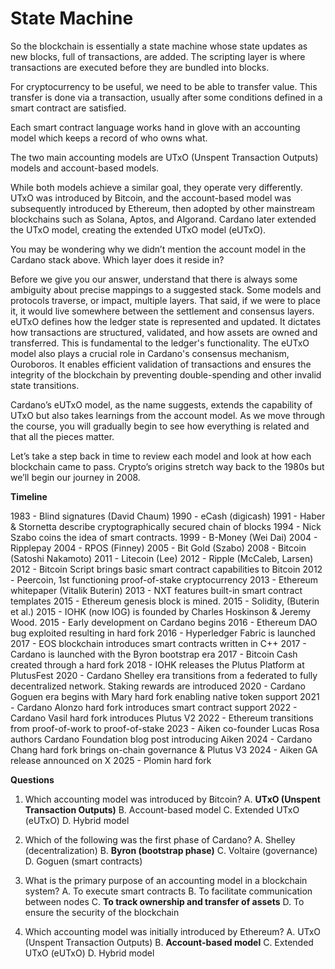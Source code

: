 # State Machine

So the blockchain is essentially a state machine whose state updates as new blocks, full of transactions, are added. The scripting layer is where transactions are executed before they are bundled into blocks. 

For cryptocurrency to be useful, we need to be able to transfer value. This transfer is done via a transaction, usually after some conditions defined in a smart contract are satisfied. 

Each smart contract language works hand in glove with an accounting model which keeps a record of who owns what.

The two main accounting models are UTxO (Unspent Transaction Outputs) models and account-based models. 

While both models achieve a similar goal, they operate very differently. UTxO was introduced by Bitcoin, and the account-based model was subsequently introduced by Ethereum, then adopted by other mainstream blockchains such as Solana, Aptos, and Algorand. Cardano later extended the UTxO model, creating the extended UTxO model (eUTxO). 

You may be wondering why we didn’t mention the account model in the Cardano stack above. Which layer does it reside in? 

Before we give you our answer, understand that there is always some ambiguity about precise mappings to a suggested stack. Some models and protocols traverse, or impact, multiple layers. That said, if we were to place it, it would live somewhere between the settlement and consensus layers. eUTxO defines how the ledger state is represented and updated. It dictates how transactions are structured, validated, and how assets are owned and transferred. This is fundamental to the ledger's functionality. The eUTxO model also plays a crucial role in Cardano's consensus mechanism, Ouroboros. It enables efficient validation of transactions and ensures the integrity of the blockchain by preventing double-spending and other invalid state transitions.

Cardano’s eUTxO model, as the name suggests, extends the capability of UTxO but also takes learnings from the account model. As we move through the course, you will gradually begin to see how everything is related and that all the pieces matter.

Let’s take a step back in time to review each model and look at how each blockchain came to pass. Crypto’s origins stretch way back to the 1980s but we’ll begin our journey in 2008.

**Timeline**

1983 - Blind signatures (David Chaum)
1990 - eCash (digicash)
1991 - Haber & Stornetta describe cryptographically secured chain of blocks
1994 - Nick Szabo coins the idea of smart contracts. 
1999 - B-Money (Wei Dai)
2004 - Ripplepay
2004 - RPOS (Finney)
2005 - Bit Gold (Szabo)
2008 - Bitcoin (Satoshi Nakamoto)
2011 - Litecoin (Lee)
2012 - Ripple (McCaleb, Larsen)
2012 - Bitcoin Script brings basic smart contract capabilities to Bitcoin
2012 - Peercoin, 1st functioning proof-of-stake cryptocurrency
2013 - Ethereum whitepaper (Vitalik Buterin)
2013 - NXT features built-in smart contract templates
2015 - Ethereum genesis block is mined. 
2015 - Solidity, (Buterin et al.)
2015 - IOHK (now IOG) is founded by Charles Hoskinson & Jeremy Wood. 
2015 - Early development on Cardano begins
2016 - Ethereum DAO bug exploited resulting in hard fork 
2016 - Hyperledger Fabric is launched
2017 - EOS blockchain introduces smart contracts written in C++
2017 - Cardano is launched with the Byron bootstrap era
2017 - Bitcoin Cash created through a hard fork
2018 - IOHK releases the Plutus Platform at PlutusFest
2020 - Cardano Shelley era transitions from a federated to fully decentralized network. Staking rewards are introduced 
2020 - Cardano Goguen era begins with Mary hard fork enabling native token support 
2021 - Cardano Alonzo hard fork introduces smart contract support
2022 - Cardano Vasil hard fork introduces Plutus V2 
2022 - Ethereum transitions from proof-of-work to proof-of-stake 
2023 - Aiken co-founder Lucas Rosa authors Cardano Foundation blog post introducing Aiken 
2024 - Cardano Chang hard fork brings on-chain governance & Plutus V3 
2024 - Aiken GA release announced on X
2025 - Plomin hard fork

**Questions**

1.  Which accounting model was introduced by Bitcoin?
A. **UTxO (Unspent Transaction Outputs)**
B. Account-based model
C. Extended UTxO (eUTxO)
D. Hybrid model

2. Which of the following was the first phase of Cardano?
A. Shelley (decentralization)
B. **Byron (bootstrap phase)**
C. Voltaire (governance)
D. Goguen (smart contracts)

3. What is the primary purpose of an accounting model in a blockchain system?
A. To execute smart contracts
B. To facilitate communication between nodes
C. **To track ownership and transfer of assets**
D. To ensure the security of the blockchain

4. Which accounting model was initially introduced by Ethereum?
A. UTxO (Unspent Transaction Outputs)
B. **Account-based model**
C. Extended UTxO (eUTxO)
D. Hybrid model


